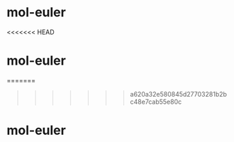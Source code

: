 # mol-euler
<<<<<<< HEAD
# mol-euler
=======
>>>>>>> a620a32e580845d27703281b2bc48e7cab55e80c
# mol-euler
